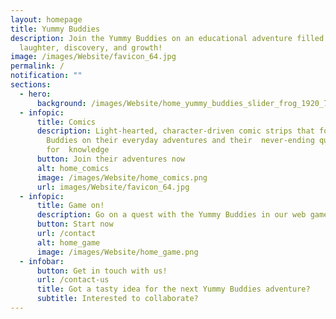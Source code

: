 ```yaml
---
layout: homepage
title: Yummy Buddies
description: Join the Yummy Buddies on an educational adventure filled with
  laughter, discovery, and growth!
image: /images/Website/favicon_64.jpg
permalink: /
notification: ""
sections:
  - hero:
      background: /images/Website/home_yummy_buddies_slider_frog_1920_720.jpg
  - infopic:
      title: Comics
      description: Light-hearted, character-driven comic strips that follow the Yummy
        Buddies on their everyday adventures and their  never-ending quest
        for  knowledge
      button: Join their adventures now
      alt: home_comics
      image: /images/Website/home_comics.png
      url: images/Website/favicon_64.jpg
  - infopic:
      title: Game on!
      description: Go on a quest with the Yummy Buddies in our web game series on SLS!
      button: Start now
      url: /contact
      alt: home_game
      image: /images/Website/home_game.png
  - infobar:
      button: Get in touch with us!
      url: /contact-us
      title: Got a tasty idea for the next Yummy Buddies adventure?
      subtitle: Interested to collaborate?
---
```

